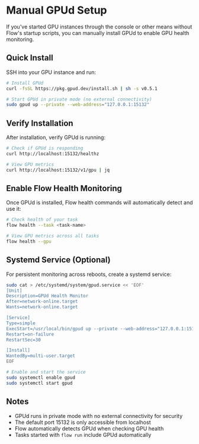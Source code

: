 # Manual GPUd Setup

If you've started GPU instances through the console or other means without Flow's startup scripts, you can manually install GPUd to enable GPU health monitoring.

## Quick Install

SSH into your GPU instance and run:

```bash
# Install GPUd
curl -fsSL https://pkg.gpud.dev/install.sh | sh -s v0.5.1

# Start GPUd in private mode (no external connectivity)
sudo gpud up --private --web-address="127.0.0.1:15132"
```

## Verify Installation

After installation, verify GPUd is running:

```bash
# Check if GPUd is responding
curl http://localhost:15132/healthz

# View GPU metrics
curl http://localhost:15132/v1/gpu | jq
```

## Enable Flow Health Monitoring

Once GPUd is installed, Flow health commands will automatically detect and use it:

```bash
# Check health of your task
flow health --task <task-name>

# View GPU metrics across all tasks
flow health --gpu
```

## Systemd Service (Optional)

For persistent monitoring across reboots, create a systemd service:

```bash
sudo cat > /etc/systemd/system/gpud.service << 'EOF'
[Unit]
Description=GPUd Health Monitor
After=network-online.target
Wants=network-online.target

[Service]
Type=simple
ExecStart=/usr/local/bin/gpud up --private --web-address="127.0.0.1:15132"
Restart=on-failure
RestartSec=30

[Install]
WantedBy=multi-user.target
EOF

# Enable and start the service
sudo systemctl enable gpud
sudo systemctl start gpud
```

## Notes

- GPUd runs in private mode with no external connectivity for security
- The default port 15132 is only accessible from localhost
- Flow automatically detects GPUd when checking GPU health
- Tasks started with `flow run` include GPUd automatically